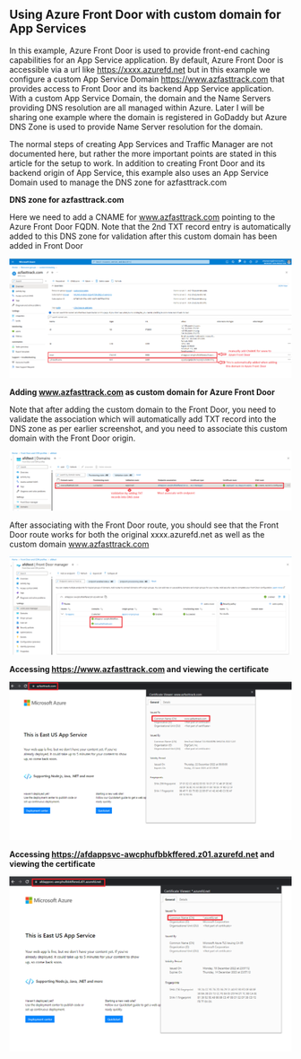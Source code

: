 ## Using Azure Front Door with custom domain for App Services

In this example, Azure Front Door is used to provide front-end caching capabilities for an App Service application. By default, Azure Front Door is accessible via a url like  https://xxxx.azurefd.net but in this example we configure a custom App Service Domain https://www.azfasttrack.com that provides access to Front Door and its backend App Service application. With a custom App Service Domain, the domain and the Name Servers providing DNS resolution are all managed within Azure. Later I will be sharing one example where the domain is registered in GoDaddy but Azure DNS Zone is used to provide Name Server resolution for the domain.

The normal steps of creating App Services and Traffic Manager are not documented here, but rather the more important points are stated in this article for the setup to work. In addition to creating Front Door and its backend origin of App Service, this example also uses an App Service Domain used to manage the DNS zone for azfasttrack.com

**DNS zone for azfasttrack.com**

Here we need to add a CNAME for www.azfasttrack.com pointing to the Azure Front Door FQDN. Note that the 2nd TXT record entry is automatically added to this DNS zone for validation after this custom domain has been added in Front Door

![afdappsvc-customdomain6.png](https://github.com/chianw/chianw/blob/main/afdappsvc-customdomain6.png)

**Adding www.azfasttrack.com as custom domain for Azure Front Door**

Note that after adding the custom domain to the Front Door, you need to validate the association which will automatically add TXT record into the DNS zone as per earlier screenshot, and you need to associate this custom domain with the Front Door origin.

![afdappsvc-customdomain4.png](https://github.com/chianw/chianw/blob/main/afdappsvc-customdomain4.png)

After associating with the Front Door route, you should see that the Front Door route works for both the original xxxx.azurefd.net as well as the custom domain www.azfasttrack.com 

![afdappsvc-customdomain2.png](https://github.com/chianw/chianw/blob/main/afdappsvc-customdomain2.png)


**Accessing https://www.azfasttrack.com and viewing the certificate**

![afdappsvc-customdomain.png](https://github.com/chianw/chianw/blob/main/afdappsvc-customdomain.png)


**Accessing https://afdappsvc-awcphufbbkffered.z01.azurefd.net and viewing the certificate**

![afdappsvc-customdomain7.png](https://github.com/chianw/chianw/blob/main/afdappsvc-customdomain7.png)

